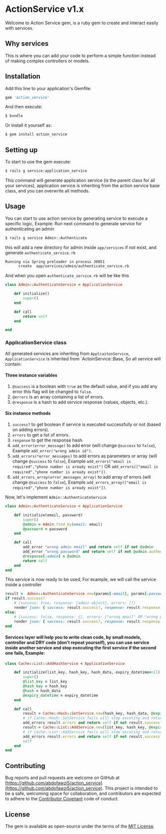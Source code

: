 # ActionService v1.x
Welcome to Action Service gem, is a ruby gem to create and interact easily with services.

## Why services
This is where you can add your code to perform a simple function instead of making complex controllers or models.

## Installation
Add this line to your application's Gemfile:

```ruby
gem 'action_service'
```

And then execute:
```bash
$ bundle
```

Or install it yourself as:
```bash
$ gem install action_service
```

## Setting up
To start to use the gem execute:
```bash
$ rails g service:application_service
```
This command will generate application service (is the parent class for all your services), application service is inheriting from the action service base class, and you can overwrite all methods.

## Usage
You can start to use action service by generating service to execute a specific logic, Example:
Run next command to generate service for authenticating an admin
```bash 
$ rails g service Admin::Authenticate
```
this will add a new directory for admin inside `app/services` if not exist, and generate `authenticate_service.rb`
```bash
Running via Spring preloader in process 30051
      create  app/services/admin/authenticate_service.rb
```
And when you open `authenticate_service.rb` will be like this
```ruby
class Admin::AuthenticateService < ApplicationService

    def initialize()
        super()
    end

    def call
        return self
    end

end
```

### ApplicationService class
All generated services are inheriting from `ApplcaitonService`, `ApplicationService` is inherited from `ActoinService::Base, So all service will contain:  
#### Three instance variables 
1. `@success` is a boolean with `true` as the default value, and if you add any error this flag will be changed to `false`. 
2. `@errors` is an array containing a list of errors.
3. `@response` is a hash to add service response (values, objects, etc.).
#### Six instance methods
1. `success?` to get boolean if service is executed successfully or not (based on adding errors).
2. `errors` to get a list of errors.
3. `response` to get the response hash.
4. `add_error(error_message)` to add error (will change `@success` to `false`), Example `add_error("wrong admin id")`.
5. `add_errors(*error_messages)` to add errors as parameters or array (will change `@success` to `false`), Example `add_errors("email is required","phone number is aready exist")` OR `add_errors(["email is required","phone number is aready exist"])`.
6. `add_errors_array(error_messages_array)` to add array of errors (will change `@success` to `false`), Example `add_errors_array(["email is required","phone number is aready exist"])`.

Now, let's implement `Admin::AuthenticateService`
```ruby
class Admin::AuthenticateService < ApplicationService

    def initialize(email, password)
        super()
        @admin = Admin.find_by(email: email)
        @password = password
    end

    def call
        add_error "wrong admin email" and return self if not @admin
        add_error "wrong password" and return self if not @admin.authenticate(@password)
        @response[:admin] = @admin
        return self
    end
end
```

This service is now ready to be used, For example, we will call the service inside a controller
```ruby
result =  Admin::AuthenticateService.new(params[:email], params[:password]).call
if result.success?
    # {success: true, response: {admin object}, errors: []}
    render json: { success: result.success?, response: result.response, errors: result.errors }
else:
    # {success: false, response: {}, errors: ["wrong email" OR "wrong password"]}
    render json: { success: result.success?, response: result.response, errors: result.errors }, status: :unauthorized
end
```

#### Services layer will help you to write clean code, by small models, controller and DRY code (don't repeat yourself), you can use service inside another service and stop executing the first service if the second one fails, Example:
```ruby
class Cache::List::AddHashService < ApplicationService

    def initialize(list_key, hash_key, hash_data, expiry_datetime=nil)
        super()
        @list_key = list_key
        @hash_key = hash_key
        @hash = hash_data
        @expiry_datetime = expiry_datetime
    end

    def call
        result = Cache::Hash::SetService.new(hash_key, hash_data, @expiry_datetime).call
        # if Cache::Hash::SetService fails will stop excuting and return the errors
        add_errors result.errors and return self if not result.success? 
        result = Cache::List::AddService.new(list_key, hash_key, @expiry_datetime).call
        # if Cache::List::AddService fails will stop excuting and return the errors
        add_errors result.errors and return self if not result.success?
        self
    end
end
```

## Contributing
Bug reports and pull requests are welcome on GitHub at [https://github.com/abdofawzi5/action_service](https://github.com/abdofawzi5/action_service). This project is intended to be a safe, welcoming space for collaboration, and contributors are expected to adhere to the [Contributor Covenant](http://contributor-covenant.org) code of conduct.

## License
The gem is available as open-source under the terms of the [MIT License](http://opensource.org/licenses/MIT).
